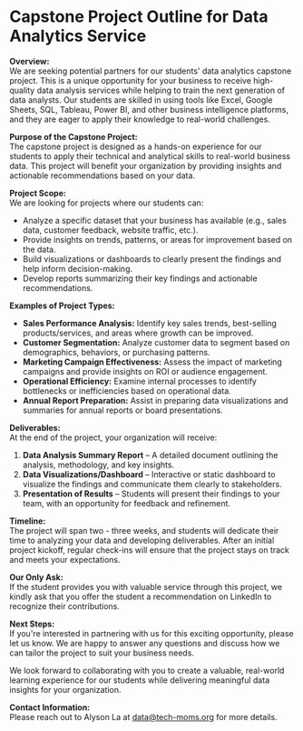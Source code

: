 # Capstone Project Outline for Data Analytics Service

**Overview:**  
We are seeking potential partners for our students' data analytics capstone project. This is a unique opportunity for your business to receive high-quality data analysis services while helping to train the next generation of data analysts. Our students are skilled in using tools like Excel, Google Sheets, SQL, Tableau, Power BI, and other business intelligence platforms, and they are eager to apply their knowledge to real-world challenges.

**Purpose of the Capstone Project:**  
The capstone project is designed as a hands-on experience for our students to apply their technical and analytical skills to real-world business data. This project will benefit your organization by providing insights and actionable recommendations based on your data.

**Project Scope:**  
We are looking for projects where our students can:

- Analyze a specific dataset that your business has available (e.g., sales data, customer feedback, website traffic, etc.).
- Provide insights on trends, patterns, or areas for improvement based on the data.
- Build visualizations or dashboards to clearly present the findings and help inform decision-making.
- Develop reports summarizing their key findings and actionable recommendations.

**Examples of Project Types:**

- **Sales Performance Analysis:** Identify key sales trends, best-selling products/services, and areas where growth can be improved.
- **Customer Segmentation:** Analyze customer data to segment based on demographics, behaviors, or purchasing patterns.
- **Marketing Campaign Effectiveness:** Assess the impact of marketing campaigns and provide insights on ROI or audience engagement.
- **Operational Efficiency:** Examine internal processes to identify bottlenecks or inefficiencies based on operational data.
- **Annual Report Preparation:** Assist in preparing data visualizations and summaries for annual reports or board presentations.

**Deliverables:**  
At the end of the project, your organization will receive:

1. **Data Analysis Summary Report** – A detailed document outlining the analysis, methodology, and key insights.
2. **Data Visualizations/Dashboard** – Interactive or static dashboard to visualize the findings and communicate them clearly to stakeholders.
3. **Presentation of Results** – Students will present their findings to your team, with an opportunity for feedback and refinement.

**Timeline:**  
The project will span two - three weeks, and students will dedicate their time to analyzing your data and developing deliverables. After an initial project kickoff, regular check-ins will ensure that the project stays on track and meets your expectations.

**Our Only Ask:**  
If the student provides you with valuable service through this project, we kindly ask that you offer the student a recommendation on LinkedIn to recognize their contributions.

**Next Steps:**  
If you're interested in partnering with us for this exciting opportunity, please let us know. We are happy to answer any questions and discuss how we can tailor the project to suit your business needs.

We look forward to collaborating with you to create a valuable, real-world learning experience for our students while delivering meaningful data insights for your organization.

**Contact Information:**  
Please reach out to Alyson La at data@tech-moms.org for more details.

